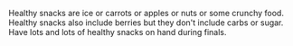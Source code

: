 Healthy snacks are ice or carrots or apples or nuts or some crunchy food. Healthy snacks also include berries but they don't include carbs or sugar. Have lots and lots of healthy snacks on hand during finals. 

